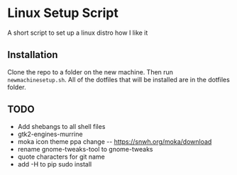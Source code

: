 # Linux Setup Script
A short script to set up a linux distro how I like it

## Installation
Clone the repo to a folder on the new machine. Then run `newmachinesetup.sh`. All of the dotfiles that will be installed are in the dotfiles folder.


## TODO
  - Add shebangs to all shell files
  - gtk2-engines-murrine
  - moka icon theme ppa change -- https://snwh.org/moka/download
  - rename gnome-tweaks-tool to gnome-tweaks
  - quote characters for git name
  - add -H to pip sudo install
